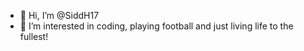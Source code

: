 - 👋 Hi, I’m @SiddH17
- 👀 I’m interested in coding, playing football and just living life to the fullest!

<!---
SiddH17/SiddH17 is a ✨ special ✨ repository because its `README.md` (this file) appears on your GitHub profile.
You can click the Preview link to take a look at your changes.
--->
